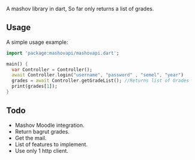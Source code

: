 A mashov library in dart, So far only returns a list of grades.

## Usage

A simple usage example:

```dart
import 'package:mashovapi/mashovapi.dart';

main() {
  var Controller = Controller();
  await Controller.login("username", "password" , "semel", "year")
  grades = await Controller.getGradeList(); //Returns list of Grades
  print(grades[1]);
}
```
 ## Todo 
 * Mashov Moodle integration.
 * Return bagrut grades.
 * Get the mail.
 * List of features to implement.
 * Use only 1 http client.
